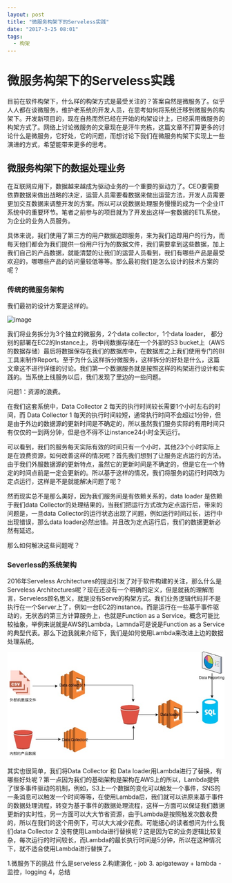 ```yaml
---
layout: post
title: "微服务构架下的Serveless实践"
date: "2017-3-25 08:01"
tags:
  - 构架
---
```

# 微服务构架下的Serveless实践
目前在软件构架下，什么样的构架方式是最受关注的？答案自然是微服务了。似乎人人都在谈微服务，维护老系统的开发人员，在思考如何将系统迁移到微服务的构架下。开发新项目的，现在自热而然已经在开始的构架设计上，已经采用微服务的构架方式了。网络上讨论微服务的文章现在是汗牛充栋，这篇文章不打算更多的讨论什么是微服务，它好处，它的问题，而想讨论下我们在微服务构架下实现上一些演进的方式，希望能带来更多的思考。

## 微服务构架下的数据处理业务
在互联网应用下，数据越来越成为驱动业务的一个重要的驱动力了。CEO要需要依靠数据来做出战略的决定，运营人员需要看数据来做出运营方法，开发人员需要更加交互数据来调整开发的方案。所以可以说数据处理服务慢慢的成为一个企业IT系统中的重要环节。笔者之前参与的项目就为了开发出这样一套数据的ETL系统，为企业的业务人员服务。

具体来说，我们使用了第三方的用户数据追踪服务，来为我们追踪用户的行为，而每天他们都会为我们提供一份用户行为的数据文件，我们需要拿到这些数据，加上我们自己的产品数据，就能清楚的让我们的运营人员看到，我们有哪些产品是最受欢迎的，哪哪些产品的访问量较低等等。那么最初我们是怎么设计的技术方案的呢？

### 传统的微服务架构

我们最初的设计方案是这样的。


![image](../resources/img/data-jpa.png)


我们将业务拆分为3个独立的微服务，2个data collector，1个data loader， 都分别的部署在EC2的Instance上，将中间数据存储在一个外部的S3 bucket上（AWS的数据存储）最后将数据保存在我们的数据库中，在数据库之上我们使用专门的BI工具来制作Report。至于为什么这样拆分微服务，这样拆分的好处是什么，这篇文章这不进行详细的讨论。我们第一个数据服务就是按照这样的构架进行设计和实践的。当系统上线服务以后，我们发现了里边的一些问题。

问题1：资源的浪费。

在我们这套系统中，Data Collector 2 每天的执行时间较长需要1个小时左右的时间，而 Data Collector 1 每天的执行时间较短，通常执行时间不会超过1分钟，但是由于外边的数据源的更新时间是不确定的，所以虽然我们服务实际的有用时间只有仅仅的一到两分钟，但是也不得不让instance24小时全天运行。

可以看到，我们的服务每天实际有效的时间只有一个小时，其他23个小时实际上是在浪费资源，如何改善这样的情况呢？首先我们想到了让服务定点运行的方法。由于我们外服数据源的更新特点，虽然它的更新时间是不确定的，但是它在一个特定的时间点前是一定会更新的。所以基于这样的情况，我们将服务的运行时间改为定点运行，这样是不是就能解决问题了呢？

然而现实总不是那么美好，因为我们服务间是有依赖关系的，data loader 是依赖于我们data Collector的处理结果的，当我们把运行方式改为定点运行后，带来的问题是，一旦data Collector的运行状态出现了问题，例如运行时间过长，运行中出现错误，那么data loader必然出错。并且改为定点运行后，我们的数据更新必然有延迟。

那么如何解决这些问题呢？

### Severless的系统架构
2016年Serveless Architectures的提出引发了对于软件构建的关注，那么什么是Serveless Architectures呢？现在还没有一个明确的定义，但是就我的理解而言，Serveless顾名思义，就是没有Serve的构架方式。我们业务逻辑代码并不是执行在一个Server上了，例如一台EC2的instance。而是运行在一些基于事件驱动的，无状态的第三方计算服务上，也就是Function as a Service。概念可能比较抽象，举例来说就是AWS的Lambda，Lamnda可是说是Function as a Service的典型代表。那么下边我就来介绍下，我们是如何使用Lambda来改进上边的数据处理系统。

![img](../resources/img/data-servelessjpg.jpeg)

其实也很简单，我们将Data Collector 和 Data loader用Lambda进行了替换，有哪些好处呢？第一点因为我们的基础架构是架构在AWS上的所以，Lambda提供了很多事件驱动的机制，例如，S3上一个数据的变化可以触发一个事件，SNS的一条消息可以触发一个时间等等，在使用Lambda后，我们就可以讲原来基于事件的数据处理流程，转变为基于事件的数据处理流程，这样一方面可以保证我们数据更新的实时性，另一方面可以大大节省资源，由于Lambda是按照触发次数收费的，所以在我们的这个用例下，可以大大减少花费。可能细心的读者想问为什么我们data Collector 2 没有使用Lambda进行替换呢？这是因为它的业务逻辑比较复杂，每次运行的时间较长，而Lambda的最长执行时间是5分钟，所以在这种情况下，就不适合使用Lambda进行替换了。











1.微服务下的挑战 什么是serveless
2.构建演化 - job
3. apigateway + lambda - 监控，logging
4，总结